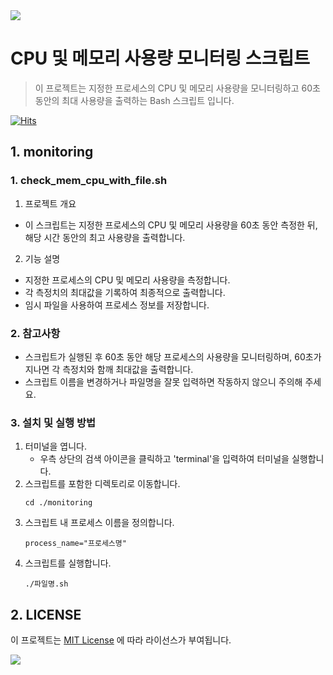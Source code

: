 <img src="https://capsule-render.vercel.app/api?type=waving&amp;color=BDBDC8&amp;height=150&amp;section=header">

# CPU 및 메모리 사용량 모니터링 스크립트
> 이 프로젝트는 지정한 프로세스의 CPU 및 메모리 사용량을 모니터링하고 60초 동안의 최대 사용량을 출력하는 Bash 스크립트 입니다.

[![Hits](https://hits.seeyoufarm.com/api/count/incr/badge.svg?url=https://github.com/rusharp1/shell-programming&count_bg=%233B3B3B&title_bg=%23B178BE&icon=&icon_color=%23E7E7E7&title=hits&edge_flat=false)](https://hits.seeyoufarm.com)

## 1. monitoring
### 1. check_mem_cpu_with_file.sh
1. 프로젝트 개요
* 이 스크립트는 지정한 프로세스의 CPU 및 메모리 사용량을 60초 동안 측정한 뒤, 해당 시간 동안의 최고 사용량을 출력합니다.

2. 기능 설명
* 지정한 프로세스의 CPU 및 메모리 사용량을 측정합니다.
* 각 측정치의 최대값을 기록하여 최종적으로 출력합니다.
* 임시 파일을 사용하여 프로세스 정보를 저장합니다.


### 2. 참고사항
* 스크립트가 실행된 후 60초 동안 해당 프로세스의 사용량을 모니터링하며, 60초가 지나면 각 측정치와 함깨 최대값을 출력합니다.
* 스크립트 이름을 변경하거나 파일명을 잘못 입력하면 작동하지 않으니 주의해 주세요.

### 3. 설치 및 실행 방법
1. 터미널을 엽니다.
   * 우측 상단의 검색 아이콘을 클릭하고 'terminal'을 입력하여 터미널을 실행합니다.
3. 스크립트를 포함한 디렉토리로 이동합니다.
    ```
    cd ./monitoring
    ```
3. 스크립트 내 프로세스 이름을 정의합니다.
    ```
    process_name="프로세스명"
    ```
4. 스크립트를 실행합니다.
    ```
    ./파일명.sh
    ```


## 2. LICENSE

이 프로젝트는 [MIT License](LICENSE) 에 따라 라이선스가 부여됩니다.

<img src="https://capsule-render.vercel.app/api?type=waving&amp;color=BDBDC8&amp;height=150&amp;section=footer">
